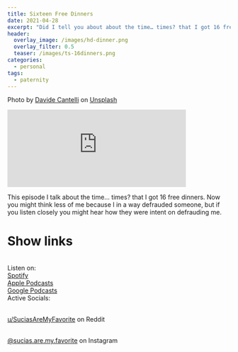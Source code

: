 ```yaml
---
title: Sixteen Free Dinners
date: 2021-04-28
excerpt: "Did I tell you about about the time… times? that I got 16 free dinners"
header:
  overlay_image: /images/hd-dinner.png
  overlay_filter: 0.5
  teaser: /images/ts-16dinners.png
categories:
  - personal
tags:
  - paternity
---
```


Photo by <a href="https://unsplash.com/@cant89?utm_source=unsplash&utm_medium=referral&utm_content=creditCopyText">Davide Cantelli</a> on <a href="https://unsplash.com/s/photos/steak-dinner?utm_source=unsplash&utm_medium=referral&utm_content=creditCopyText">Unsplash</a>


<iframe src="https://open.spotify.com/embed-podcast/episode/5QrPg5Hn0Eww8CrswzB9ZM" width="80%" height="175" frameborder="0" allowtransparency="true" allow="encrypted-media"></iframe>

This episode I talk about the time… times? that I got 16 free dinners.
Now you might think less of me because I in a way defrauded someone, but if you listen closely you might hear how they were intent on defrauding me.

# Show links

<br> Listen on:
<br> [Spotify](https://open.spotify.com/show/3XjoipCU3QzeIaQAAQpBdW)  <a href='https://open.spotify.com/show/3XjoipCU3QzeIaQAAQpBdW'><i class='fab fa-spotify'></i></a>
<br> [Apple Podcasts](https://podcasts.apple.com/us/podcast/sucias-are-my-favorite/id1548173787) <a href='https://podcasts.apple.com/us/podcast/sucias-are-my-favorite/id1548173787'> <i class='fas fa-podcast'></i></a>
<br> [Google Podcasts](https://podcasts.google.com/feed/aHR0cHM6Ly9hbmNob3IuZm0vcy80MjI0YzYzYy9wb2RjYXN0L3Jzcw)  <a href='https://podcasts.google.com/feed/aHR0cHM6Ly9hbmNob3IuZm0vcy80MjI0YzYzYy9wb2RjYXN0L3Jzcw'><i class='fab fa-google-play'></i></a>
<br> Active Socials:

<br> [u/SuciasAreMyFavorite](https://reddit.com/u/suciasaremyfavorite/submitted) on Reddit <a href='https://reddit.com/u/suciasaremyfavorite/submitted'><i class='fab fa-reddit'></i></a>

<br> [@sucias.are.my.favorite](https://instagram.com/sucias.are.my.favorite) on Instagram  <a href='https://www.instagram.com/sucias.are.my.favorite'><i class='fab fa-instagram'></i></a>
